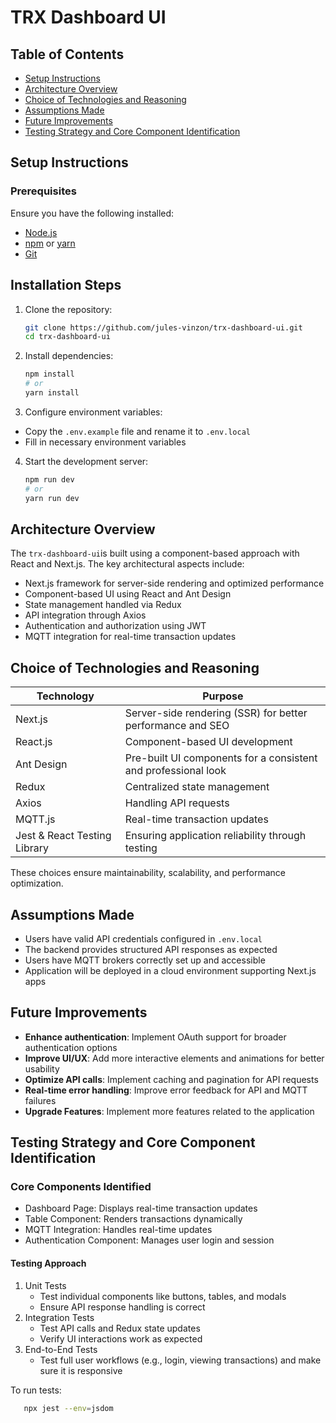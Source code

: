 <h1>TRX Dashboard UI</h1>

<h2>Table of Contents</h2>

- [Setup Instructions](#setup-instructions)
- [Architecture Overview](#architecture-overview)
- [Choice of Technologies and Reasoning](#choice-of-technologies-and-reasoning)
- [Assumptions Made](#assumptions-made)
- [Future Improvements](#future-improvements)
- [Testing Strategy and Core Component Identification](#testing-strategy-and-core-component-identification)

<h2>Setup Instructions</h2>
<h3>Prerequisites</h3>

Ensure you have the following installed:

- [Node.js](https://nodejs.org/en)
- [npm](https://www.npmjs.com/) or [yarn](https://yarnpkg.com/)
- [Git](https://git-scm.com/)

<h2>Installation Steps</h2>

1. Clone the repository:
   ```sh
   git clone https://github.com/jules-vinzon/trx-dashboard-ui.git
   cd trx-dashboard-ui

2. Install dependencies:
   ```sh
   npm install
   # or
   yarn install

3. Configure environment variables:
- Copy the `.env.example` file and rename it to `.env.local`
- Fill in necessary environment variables

4. Start the development server:
   ```sh
   npm run dev
   # or
   yarn run dev

<h2>Architecture Overview</h2>

 The `trx-dashboard-ui`is built using a component-based approach with React and Next.js. The key architectural aspects include:
 - Next.js framework for server-side rendering and optimized performance
 - Component-based UI using React and Ant Design
 - State management handled via Redux
 - API integration through Axios
 - Authentication and authorization using JWT
 - MQTT integration for real-time transaction updates

<h2>Choice of Technologies and Reasoning</h2>

| Technology | Purpose |
|----------|-----------------|
| Next.js  | Server-side rendering (SSR) for better performance and SEO  |
| React.js  | Component-based UI development  |
| Ant Design | Pre-built UI components for a consistent and professional look|
| Redux | Centralized state management |
| Axios | Handling API requests |
| MQTT.js | Real-time transaction updates |\
| Jest & React Testing Library | Ensuring application reliability through testing|

These choices ensure maintainability, scalability, and performance optimization.
 
<h2>Assumptions Made</h2>

- Users have valid API credentials configured in `.env.local`
- The backend provides structured API responses as expected
- Users have MQTT brokers correctly set up and accessible
- Application will be deployed in a cloud environment supporting Next.js apps

<h2>Future Improvements</h2>

- **Enhance authentication**: Implement OAuth support for broader authentication options
- **Improve UI/UX**: Add more interactive elements and animations for better usability
- **Optimize API calls**: Implement caching and pagination for API requests
- **Real-time error handling**: Improve error feedback for API and MQTT failures
- **Upgrade Features**: Implement more features related to the application

<h2>Testing Strategy and Core Component Identification</h2>
<h3>Core Components Identified</h3>

- Dashboard Page: Displays real-time transaction updates
- Table Component: Renders transactions dynamically
- MQTT Integration: Handles real-time updates
- Authentication Component: Manages user login and session

<h4>Testing Approach</h4>

1. Unit Tests
   - Test individual components like buttons, tables, and modals
   - Ensure API response handling is correct
2. Integration Tests
   - Test API calls and Redux state updates
   - Verify UI interactions work as expected
3. End-to-End Tests
   - Test full user workflows (e.g., login, viewing transactions) and make sure it is responsive

To run tests:

```sh
   npx jest --env=jsdom

